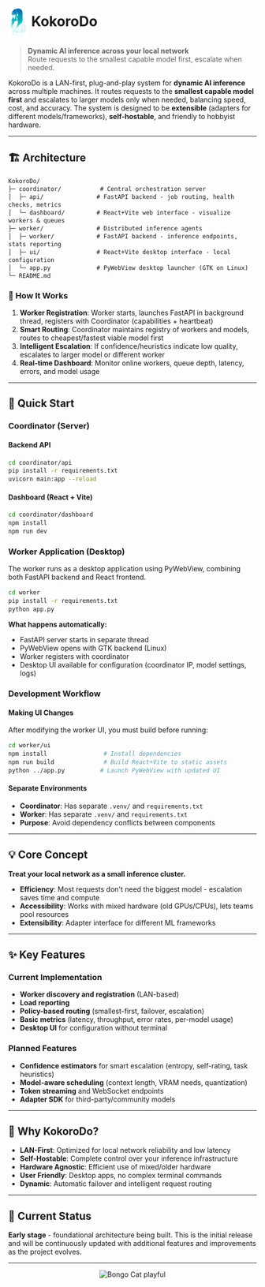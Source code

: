# <img src="ReadMeAssets/KokoroDo.png" alt="KokoroDo Logo" width="40" style="vertical-align: middle;"/> KokoroDo

> **Dynamic AI inference across your local network**  
> Route requests to the smallest capable model first, escalate when needed.

KokoroDo is a LAN-first, plug-and-play system for **dynamic AI inference** across multiple machines. It routes requests to the **smallest capable model first** and escalates to larger models only when needed, balancing speed, cost, and accuracy. The system is designed to be **extensible** (adapters for different models/frameworks), **self-hostable**, and friendly to hobbyist hardware.

---

## 🏗️ Architecture

```
KokoroDo/
├─ coordinator/           # Central orchestration server
│  ├─ api/               # FastAPI backend - job routing, health checks, metrics
│  └─ dashboard/         # React+Vite web interface - visualize workers & queues
├─ worker/               # Distributed inference agents  
│  ├─ worker/            # FastAPI backend - inference endpoints, stats reporting
│  ├─ ui/                # React+Vite desktop interface - local configuration
│  └─ app.py             # PyWebView desktop launcher (GTK on Linux)
└─ README.md
```

### 🎯 How It Works

1. **Worker Registration**: Worker starts, launches FastAPI in background thread, registers with Coordinator (capabilities + heartbeat)
2. **Smart Routing**: Coordinator maintains registry of workers and models, routes to cheapest/fastest viable model first
3. **Intelligent Escalation**: If confidence/heuristics indicate low quality, escalates to larger model or different worker
4. **Real-time Dashboard**: Monitor online workers, queue depth, latency, errors, and model usage

---

## 🚀 Quick Start

### Coordinator (Server)

#### Backend API
```bash
cd coordinator/api
pip install -r requirements.txt
uvicorn main:app --reload
```

#### Dashboard (React + Vite)
```bash
cd coordinator/dashboard
npm install
npm run dev
```

### Worker Application (Desktop)

The worker runs as a desktop application using PyWebView, combining both FastAPI backend and React frontend.

```bash
cd worker
pip install -r requirements.txt
python app.py
```

**What happens automatically:**
- FastAPI server starts in separate thread
- PyWebView opens with GTK backend (Linux)
- Worker registers with coordinator
- Desktop UI available for configuration (coordinator IP, model settings, logs)

### Development Workflow

#### Making UI Changes
After modifying the worker UI, you must build before running:
```bash
cd worker/ui
npm install                # Install dependencies
npm run build              # Build React+Vite to static assets
python ../app.py          # Launch PyWebView with updated UI
```

#### Separate Environments
- **Coordinator**: Has separate `.venv/` and `requirements.txt`
- **Worker**: Has separate `.venv/` and `requirements.txt`
- **Purpose**: Avoid dependency conflicts between components

---

## 💡 Core Concept

**Treat your local network as a small inference cluster.**

- **Efficiency**: Most requests don't need the biggest model - escalation saves time and compute
- **Accessibility**: Works with mixed hardware (old GPUs/CPUs), lets teams pool resources
- **Extensibility**: Adapter interface for different ML frameworks

---

## ✨ Key Features

### Current Implementation
- **Worker discovery and registration** (LAN-based)
- **Load reporting**
- **Policy-based routing** (smallest-first, failover, escalation)
- **Basic metrics** (latency, throughput, error rates, per-model usage)
- **Desktop UI** for configuration without terminal

### Planned Features
- **Confidence estimators** for smart escalation (entropy, self-rating, task heuristics)
- **Model-aware scheduling** (context length, VRAM needs, quantization)
- **Token streaming** and WebSocket endpoints
- **Adapter SDK** for third-party/community models

---

## 🎯 Why KokoroDo?

- **LAN-First**: Optimized for local network reliability and low latency
- **Self-Hostable**: Complete control over your inference infrastructure  
- **Hardware Agnostic**: Efficient use of mixed/older hardware
- **User Friendly**: Desktop apps, no complex terminal commands
- **Dynamic**: Automatic failover and intelligent request routing

---

## 📍 Current Status

**Early stage** - foundational architecture being built. This is the initial release and will be continuously updated with additional features and improvements as the project evolves.

---

<div align="center">
  <img src="https://media3.giphy.com/media/v1.Y2lkPTc5MGI3NjExMXhiZHA0c2NweDgzMzRyaTgxdDJreWhsODBoeXR1eWIydzNpM29iayZlcD12MV9pbnRlcm5hbF9naWZfYnlfaWQmY3Q9Zw/sthmCnCpfr8M8jtTQy/giphy.gif" width="200" alt="Bongo Cat playful"/>
</div>